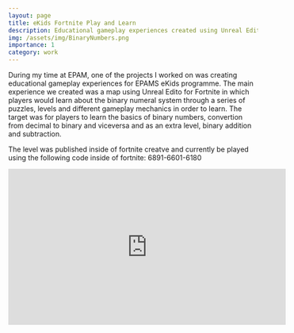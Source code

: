```yaml
---
layout: page
title: eKids Fortnite Play and Learn
description: Educational gameplay experiences created using Unreal Editor for Fortnite
img: /assets/img/BinaryNumbers.png
importance: 1
category: work
---
```


During my time at EPAM, one of the projects I worked on was creating educational gameplay experiences for EPAMS eKids programme. The main experience we created was a map using Unreal Edito for Fortnite in which players would learn about the binary numeral system through a series of puzzles, levels and different gameplay mechanics in order to learn. The target was for players to learn the basics of binary numbers, convertion from decimal to binary and viceversa and as an extra level, binary addition and subtraction.

The level was published inside of fortnite creatve and currently be played using the following code inside of fortnite: 6891-6601-6180



<div class="shadertoy">
        <iframe width="560" height="315" src="https://www.youtube.com/embed/htARhMyaGAw" frameborder="0" allowfullscreen></iframe>
</div>